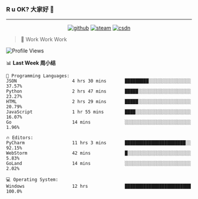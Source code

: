 ### R u OK? 大家好 👋

___

<p align="center">
  <a href="https://bigkjp97.github.io/"><img src="https://img.shields.io/badge/-GitPage-lightgrey" alt="github"></a>
  <a href="https://steamcommunity.com/id/bigkjp/"><img src="https://img.shields.io/badge/-Steam-black" alt="steam"></a>
  <a href="https://blog.csdn.net/qq_38986088"><img src="https://img.shields.io/badge/CSDN-cf000e" alt="csdn"></a>
</p>

> 🧟 Work Work Work

<!--START_SECTION:kjp readme-->
![Profile Views](http://img.shields.io/badge/Mi%20Amigos%E2%99%82%EF%B8%8F-4-ff69b4)

📊 **Last Week 周小结** 

```text
💬 Programming Languages: 
JSON                     4 hrs 30 mins       █████████░░░░░░░░░░░░░░░░   37.57% 
Python                   2 hrs 47 mins       █████░░░░░░░░░░░░░░░░░░░░   23.27% 
HTML                     2 hrs 29 mins       █████░░░░░░░░░░░░░░░░░░░░   20.79% 
JavaScript               1 hr 55 mins        ████░░░░░░░░░░░░░░░░░░░░░   16.07% 
Go                       14 mins             ░░░░░░░░░░░░░░░░░░░░░░░░░   1.96%

🔥 Editors: 
PyCharm                  11 hrs 3 mins       ███████████████████████░░   92.15% 
WebStorm                 42 mins             █░░░░░░░░░░░░░░░░░░░░░░░░   5.83% 
GoLand                   14 mins             ░░░░░░░░░░░░░░░░░░░░░░░░░   2.02%

💻 Operating System: 
Windows                  12 hrs              █████████████████████████   100.0%

```


<!--END_SECTION:kjp readme-->

<!--
**bigkjp97/bigkjp97** is a ✨ _special_ ✨ repository because its `README.md` (this file) appears on your GitHub profile.

Here are some ideas to get you started:

- 🔭 I’m currently working on ...
- 🌱 I’m currently learning ...
- 👯 I’m looking to collaborate on ...
- 🤔 I’m looking for help with ...
- 💬 Ask me about ...
- 📫 How to reach me: ...
- 😄 Pronouns: ...
- ⚡ Fun fact: ... -->
